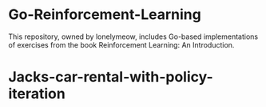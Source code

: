 
# Go-Reinforcement-Learning
This repository, owned by lonelymeow, includes Go-based implementations of exercises from the book Reinforcement Learning: An Introduction.

# Jacks-car-rental-with-policy-iteration